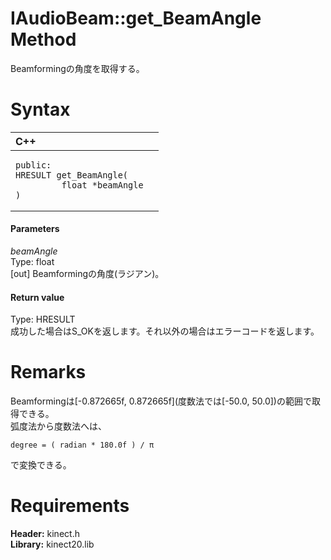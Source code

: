 IAudioBeam::get\_BeamAngle Method  
=================================  

Beamformingの角度を取得する。 <span id="syntaxSection"></span>

Syntax  
======  

<table>
<colgroup>
<col width="100%" />
</colgroup>
<thead>
<tr class="header">
<th align="left">C++</th>
</tr>
</thead>
<tbody>
<tr class="odd">
<td align="left"><pre><code>public:  
HRESULT get_BeamAngle(  
         float *beamAngle  
)</code></pre></td>
</tr>
</tbody>
</table>

<span id="ID4EG"></span>
#### Parameters  

*beamAngle*    
Type: float  
[out] Beamformingの角度(ラジアン)。  

<span id="ID4EP"></span>
#### Return value  

Type: HRESULT  
成功した場合はS\_OKを返します。それ以外の場合はエラーコードを返します。  

<span id="remarks"></span>

Remarks  
=======  

Beamformingは[-0.872665f, 0.872665f]\(度数法では[-50.0, 50.0])の範囲で取得できる。  
弧度法から度数法へは、  

    degree = ( radian * 180.0f ) / π  

で変換できる。

<span id="requirements"></span>

Requirements  
============  

**Header:** kinect.h  
**Library:** kinect20.lib  



<!--Please do not edit the data in the comment block below.-->
<!--
TOCTitle : get_BeamAngle Method
RLTitle : IAudioBeam::get_BeamAngle Method
KeywordK : get_BeamAngle method
KeywordK : IAudioBeam::get_BeamAngle method
KeywordF : IAudioBeam::get_BeamAngle
KeywordF : get_BeamAngle
KeywordF : Microsoft.Kinect.kinect.IAudioBeam.get_BeamAngle(float@)
KeywordA : M:Microsoft.Kinect.kinect.IAudioBeam.get_BeamAngle(float@)
AssetID : M:Microsoft.Kinect.kinect.IAudioBeam.get_BeamAngle(float@)
Locale : en-us
CommunityContent : 1
APIType : Managed
APILocation : 
APIName : Microsoft.Kinect.kinect.IAudioBeam::get_BeamAngle
TargetOS : Windows
TopicType : kbSyntax
DevLang : C++
DocSet : K4Wv2
ProjType : K4Wv2Proj
Technology : Kinect for Windows
Product : Kinect for Windows SDK v2
productversion : 20
-->
